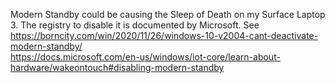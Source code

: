 Modern Standby could be causing the Sleep of Death on my Surface Laptop 3.  The
registry to disable it is documented by Microsoft.  See
https://borncity.com/win/2020/11/26/windows-10-v2004-cant-deactivate-modern-standby/  
https://docs.microsoft.com/en-us/windows/iot-core/learn-about-hardware/wakeontouch#disabling-modern-standby
